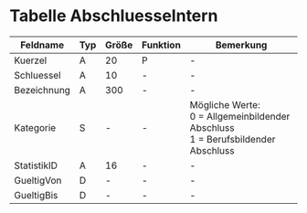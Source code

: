 # Tabelle AbschluesseIntern



| Feldname    | Typ | Größe | Funktion | Bemerkung                                |
|-------------|-----|-------|----------|------------------------------------------|
| Kuerzel     | A   | 20    | P        | -                                        |
| Schluessel  | A   | 10    | -        | -                                        |
| Bezeichnung | A   | 300   | -        | -                                        |
| Kategorie   | S   | -     | -        | Mögliche Werte:  <br/>0 = Allgemeinbildender Abschluss<br/>1 = Berufsbildender Abschluss |
| StatistikID | A   | 16    | -        | -                                        |
| GueltigVon  | D   | -     | -        | -                                        |
| GueltigBis  | D   | -     | -        | -                                        |

